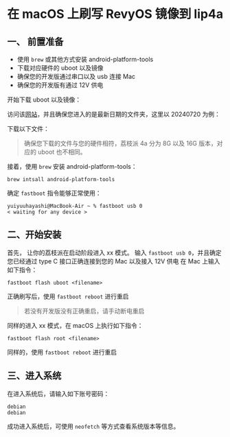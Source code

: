 # 在 macOS 上刷写 RevyOS 镜像到 lip4a
## 一、 前置准备

- 使用 `brew` 或其他方式安装 android-platform-tools
- 下载对应硬件的 uboot 以及镜像
- 确保您的开发版通过串口以及 usb 连接 Mac
- 确保您的开发版有通过 12V 供电

开始下载 uboot 以及镜像：

访问该[网站](https://mirror.iscas.ac.cn/revyos/extra/images/lpi4a/)，并且确保您进入的是最新日期的文件夹，这里以 20240720 为例：

下载以下文件：

> 确保您下载的文件与您的硬件相符，荔枝派 4a 分为 8G 以及 16G 版本，对应的 uboot 也不相同。


接着，使用 `brew` 安装 android-platform-tools：

`brew intsall android-platform-tools`

确定 `fastboot` 指令能够正常使用：

```
yuiyuuhayashi@MacBook-Air ~ % fastboot usb 0
< waiting for any device >
```

## 二、开始安装

首先， 让你的荔枝派在启动阶段进入 xx 模式。
输入 `fastboot usb 0`，并且确定您已经通过 type C 接口正确连接到您的 Mac 以及接入 12V 供电
在 Mac 上输入如下指令：

```
fastboot flash uboot <filename>
```

正确刷写后，使用 `fastboot reboot` 进行重启

> 若没有开发版没有正确重启，请手动断电重启

同样的进入 xx 模式，在 macOS 上执行如下指令：

```
fastboot flash root <filename>
```

同样的，使用 `fastboot reboot` 进行重启

## 三、进入系统

在进入系统后，请输入如下账号密码：

```
debian
debian
```

成功进入系统后，可使用 `neofetch` 等方式查看系统版本等信息。
